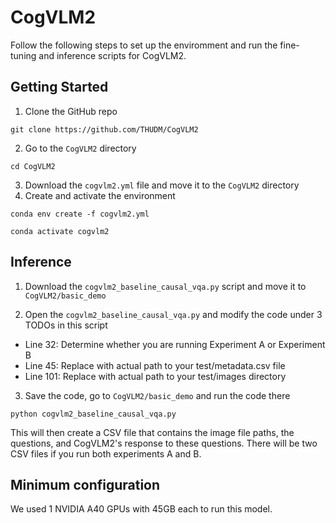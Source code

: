 # CogVLM2

Follow the following steps to set up the enviromment and run the fine-tuning and inference scripts for CogVLM2. 

## Getting Started

1. Clone the GitHub repo

``git clone https://github.com/THUDM/CogVLM2``

2. Go to the ``CogVLM2`` directory
   
``cd CogVLM2``

3. Download the ``cogvlm2.yml`` file and move it to the ``CogVLM2`` directory
4. Create and activate the environment

``conda env create -f cogvlm2.yml``

``conda activate cogvlm2``

## Inference

1. Download the ``cogvlm2_baseline_causal_vqa.py`` script and move it to ``CogVLM2/basic_demo``

2. Open the ``cogvlm2_baseline_causal_vqa.py`` and modify the code under 3 TODOs in this script

- Line 32: Determine whether you are running Experiment A or Experiment B
- Line 45: Replace with actual path to your test/metadata.csv file
- Line 101: Replace with actual path to your test/images directory

3. Save the code, go to ``CogVLM2/basic_demo`` and run the code there

``python cogvlm2_baseline_causal_vqa.py``

This will then create a CSV file that contains the image file paths, the questions, and CogVLM2's response to these questions. There will be two CSV files if you run both experiments A and B.


## Minimum configuration

We used 1 NVIDIA A40 GPUs with 45GB each to run this model.
